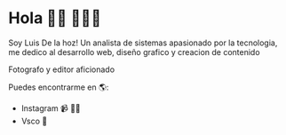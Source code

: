 # Hola 👋🏾 👩🏾‍💻

Soy Luis De la hoz! Un analista de sistemas apasionado por la tecnologia, me dedico al desarrollo web, diseño grafico y creacion de contenido

Fotografo y editor aficionado

Puedes encontrarme en 🌎:
- Instagram  <a href="https://www.instagram.com/luisdelahoz9/>Instagram"></a>📹 ✍🏾
- Vsco       <a href="https://vsco.co/-delahoz-/gallery/>    Vsco"></a> 💼


